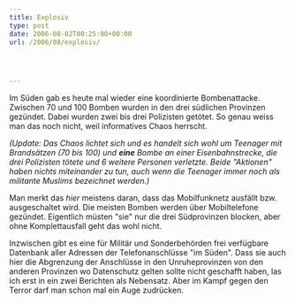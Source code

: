 ```yaml
---
title: Explosiv
type: post
date: 2006-08-02T00:25:00+00:00
url: /2006/08/explosiv/




---
```

Im Süden gab es heute mal wieder eine koordinierte Bombenattacke. Zwischen 70 und 100 Bomben wurden in den drei südlichen Provinzen gezündet. Dabei wurden zwei bis drei Polizisten getötet. So genau weiss man das noch nicht, weil informatives Chaos herrscht.

_(Update: Das Chaos lichtet sich und es handelt sich wohl um Teenager mit Brandsätzen (70 bis 100) und **eine** Bombe an einer Eisenbahnstrecke, die drei Polizisten tötete und 6 weitere Personen verletzte. Beide "Aktionen" haben nichts miteinander zu tun, auch wenn die Teenager immer noch als militante Muslims bezeichnet werden.)_

Man merkt das _hier_ meistens daran, dass das Mobilfunknetz ausfällt bzw. ausgeschaltet wird. Die meisten Bomben werden über Mobiltelefone gezündet. Eigentlich müsten "sie" nur die drei Südprovinzen blocken, aber ohne Komplettausfall geht das wohl nicht.

Inzwischen gibt es eine für Militär und Sonderbehörden frei verfügbare Datenbank aller Adressen der Telefonanschlüsse "im Süden". Dass sie auch hier die Abgrenzung der Anschlüsse in den Unruheprovinzen von den anderen Provinzen wo Datenschutz gelten sollte nicht geschafft haben, las ich erst in ein zwei Berichten als Nebensatz. Aber im Kampf gegen den Terror darf man schon mal ein Auge zudrücken.
